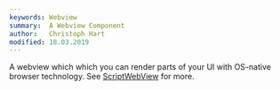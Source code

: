 ```yaml
---
keywords: Webview
summary:  A Webview Component
author:   Christoph Hart
modified: 18.03.2019
---
```

  
A webview which which you can render parts of your UI with OS-native browser technology. See [ScriptWebView](/scripting/scripting-api/scriptwebview) for more.